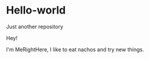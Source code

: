 # Hello-world
Just another repository

Hey!

I'm MeRightHere, I like to eat nachos and try new things.
